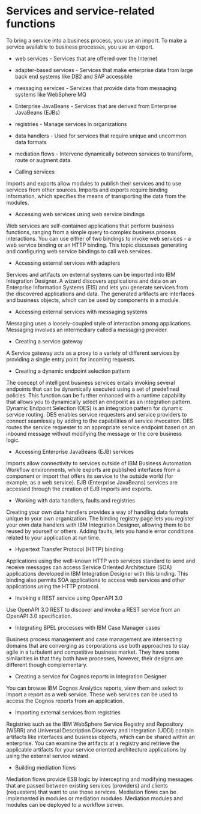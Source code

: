 <!-- image -->

# Services and service-related functions

To bring a service into a business process, you use an
import. To make a service available to business processes, you use
an export.

- web services - Services that are offered over the Internet
- adapter-based services - Services that make enterprise data from
large back end systems like DB2 and SAP accessible
- messaging services - Services that provide data from messaging
systems like WebSphere MQ
- Enterprise JavaBeans - Services that are derived from Enterprise
JavaBeans (EJBs)
- registries - Manage services in organizations
- data handlers - Used for services that require unique and uncommon
data formats
- mediation flows - Intervene dynamically between services to transform,
route or augment data.

- Calling services

Imports and exports allow modules to publish their services and to use services from
other sources. Imports and exports require binding information, which specifies the means of
transporting the data from the modules.
- Accessing web services using web service bindings

Web services are self-contained applications that perform business functions, ranging
from a simple query to complex business process interactions. You can use either of two bindings to
invoke web services - a web service binding or an HTTP binding. This topic discusses generating and
configuring web service bindings to call web services.
- Accessing external services with adapters

Services and artifacts on external systems can be imported into IBM Integration Designer.
A wizard discovers applications and data on an Enterprise Information Systems (EIS) and lets you
generate services from the discovered applications and data. The generated artifacts are interfaces
and business objects, which can be used by components in a module.
- Accessing external services with messaging systems

Messaging uses a loosely-coupled style of interaction among applications. Messaging
involves an intermediary called a messaging provider.
- Creating a service gateway

A Service gateway acts as a proxy to a variety of different services by providing a single entry point for incoming requests.
- Creating a dynamic endpoint selection pattern

The concept of intelligent business services entails invoking several endpoints that can be dynamically executed using a set of predefined policies. This function can be further enhanced with a runtime capability that allows you to dynamically select an endpoint as an integration pattern. Dynamic Endpoint Selection (DES) is an integration pattern for dynamic service routing. DES enables service requesters and service providers to connect seamlessly by adding to the capabilities of service invocation. DES routes the service requester to an appropriate service endpoint based on an inbound message without modifying the message or the core business logic.
- Accessing Enterprise JavaBeans (EJB) services

Imports allow connectivity to services outside of IBM Business Automation Workflow environments, while exports are published interfaces from a component or import that offers its service to the outside world (for example, as a web service). EJB (Enterprise JavaBeans) services are accessed through the creation of EJB imports and exports.
- Working with data handlers, faults and registries

Creating your own data handlers provides a way of handling data formats unique to your
own organization. The binding registry page lets you register your own data handlers with IBM
Integration Designer, allowing them to be reused by yourself or others. Adding faults, lets you
handle error conditions related to your application at run time.
- Hypertext Transfer Protocol (HTTP) binding 

Applications using the well-known HTTP web services standard to send and receive messages
can access Service Oriented Architecture (SOA) applications developed in IBM Integration Designer
with this binding. This binding also permits SOA applications to access web services and other
applications using the HTTP protocol.
- Invoking a REST service using OpenAPI 3.0

Use OpenAPI 3.0 REST to discover and invoke a REST service from an OpenAPI 3.0 specification.
- Integrating BPEL processes with IBM Case Manager cases

Business process management and case management are intersecting domains that are
converging as corporations use both approaches to stay agile in a turbulent and competitive business
market. They have some similarities in that they both have processes, however, their designs are
different though complementary.
- Creating a service for Cognos reports in Integration Designer

You can browse IBM Cognos Analytics reports, view them and select to import a report as a
web service. These web services can be used to access the Cognos reports from an
application.
- Importing external services from registries

Registries such as the IBM WebSphere Service Registry and Repository (WSRR) and Universal
Description Discovery and Integration (UDDI) contain artifacts like interfaces and business objects,
which can be shared within an enterprise. You can examine the artifacts at a registry and retrieve
the applicable artifacts for your service oriented architecture applications by using the external
service wizard.
- Building mediation flows 

Mediation flows provide ESB logic by intercepting and modifying messages that are passed
between existing services (providers) and clients (requesters) that want to use those services.
Mediation flows can be implemented in modules or mediation modules. Mediation modules and modules
can be deployed to a workflow server.
